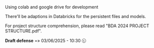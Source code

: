 Using colab and google drive for development

There'll be adaptions in Databricks for the persistent files and models.

For project structure comprehension, please read "BDA 2024 PROJECT STRUCTURE.pdf".

**Draft defense** =» 03/06/2025 - 10:30 🕥
